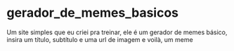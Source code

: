 # gerador_de_memes_basicos
Um site simples que eu criei pra treinar, ele é um gerador de memes básico, insira um título, subtítulo e uma url de imagem e voilà, um meme
